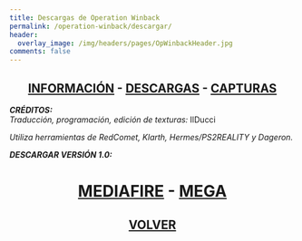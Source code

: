 ```yaml
---
title: Descargas de Operation Winback
permalink: /operation-winback/descargar/
header:
  overlay_image: /img/headers/pages/OpWinbackHeader.jpg
comments: false
---
```

<h2 style="text-align: center;"><strong><a href="/operation-winback/informacion/">INFORMACIÓN</a> - <a href="/operation-winback/descargar/">DESCARGAS</a> - <a href="/operation-winback/capturas/">CAPTURAS</a></strong></h2>

_**CRÉDITOS:**_  
_Traducción, programación, edición de texturas:_ IlDucci

_Utiliza herramientas de RedComet, Klarth, Hermes/PS2REALITY y Dageron._

_**DESCARGAR VERSIÓN 1.0:**_

<h1 style="text-align: center;"><strong><a href="http://www.mediafire.com/file/d62ad9wt82ds8oi/OPWB-V10-ESP.7z">MEDIAFIRE</a> - <a href="https://mega.nz/#!kQEQlZ5S!q8oV02gy-uaH87MaHTb9vOPv9Pppf3ckwYL8x11pSOE">MEGA</a></strong></h1>

<h2 style="text-align: center;"><a href="/operation-winback/"><strong>VOLVER</strong></a></h2>


